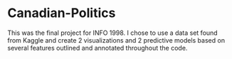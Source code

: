 # Canadian-Politics
This was the final project for INFO 1998. I chose to use a data set found from Kaggle and create 2 visualizations and 2 predictive models based on several features outlined and annotated throughout the code.
